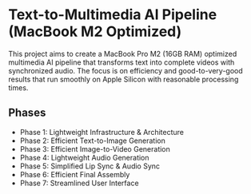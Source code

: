 # Text-to-Multimedia AI Pipeline (MacBook M2 Optimized)

This project aims to create a MacBook Pro M2 (16GB RAM) optimized multimedia AI pipeline that transforms text into complete videos with synchronized audio.
The focus is on efficiency and good-to-very-good results that run smoothly on Apple Silicon with reasonable processing times.

## Phases
- Phase 1: Lightweight Infrastructure & Architecture
- Phase 2: Efficient Text-to-Image Generation
- Phase 3: Efficient Image-to-Video Generation
- Phase 4: Lightweight Audio Generation
- Phase 5: Simplified Lip Sync & Audio Sync
- Phase 6: Efficient Final Assembly
- Phase 7: Streamlined User Interface
